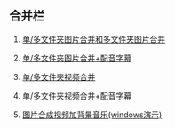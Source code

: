 ## 合并栏

1. [单/多文件夹图片合并和多文件夹图片合并](https://www.bilibili.com/video/BV1GT4y1F7W6/)
2. [单/多文件夹图片合并+配音字幕](https://zhuanlan.zhihu.com/p/274869243)

3. [单/多文件夹视频合并](https://www.bilibili.com/video/BV1XK411A7yK/)
4. 单/多文件夹视频合并+配音字幕

5. [图片合成视频加背景音乐(windows演示)](https://www.bilibili.com/video/BV1dT4y1F7sj/)